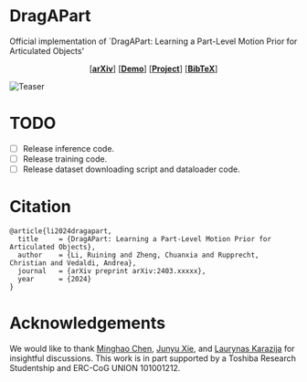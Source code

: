 # DragAPart
Official implementation of `DragAPart: Learning a Part-Level Motion Prior for Articulated Objects'

<p align="center">
  [<a href=""><strong>arXiv</strong></a>]
  [<a href="https://huggingface.co/spaces/rayli/DragAPart"><strong>Demo</strong></a>]
  [<a href="https://dragapart.github.io/"><strong>Project</strong></a>]
  [<a href="#citation"><strong>BibTeX</strong></a>]
</p>

![Teaser](https://dragapart.github.io/resources/teaser.png)

# TODO
- [ ] Release inference code.
- [ ] Release training code.
- [ ] Release dataset downloading script and dataloader code.

# Citation

```
@article{li2024dragapart,
  title     = {DragAPart: Learning a Part-Level Motion Prior for Articulated Objects},
  author    = {Li, Ruining and Zheng, Chuanxia and Rupprecht, Christian and Vedaldi, Andrea},
  journal   = {arXiv preprint arXiv:2403.xxxxx},
  year      = {2024}
}
```

# Acknowledgements
We would like to thank [Minghao Chen](https://silent-chen.github.io/), [Junyu Xie](https://scholar.google.com/citations?user=cDMqaTYAAAAJ&hl=en), and [Laurynas Karazija](https://karazijal.github.io/) for insightful discussions.
This work is in part supported by a Toshiba Research Studentship and ERC-CoG UNION 101001212.
